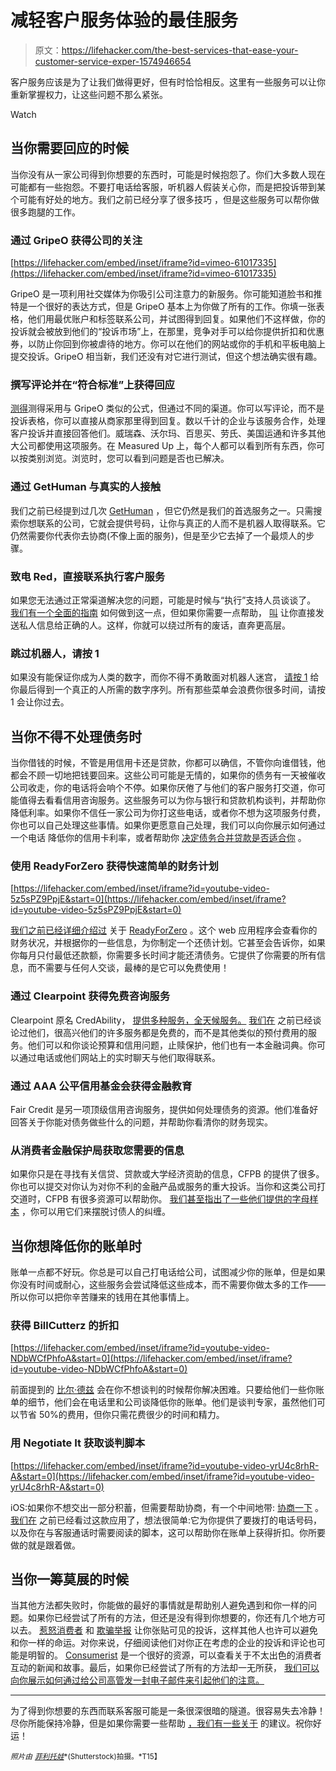 # 减轻客户服务体验的最佳服务

> 原文：<https://lifehacker.com/the-best-services-that-ease-your-customer-service-exper-1574946654>

客户服务应该是为了让我们做得更好，但有时恰恰相反。这里有一些服务可以让你重新掌握权力，让这些问题不那么紧张。

Watch

## 当你需要回应的时候

当你没有从一家公司得到你想要的东西时，可能是时候抱怨了。你们大多数人现在可能都有一些抱怨。不要打电话给客服，听机器人假装关心你，而是把投诉带到某个可能有好处的地方。我们之前已经分享了很多技巧 ，但是这些服务可以帮你做很多跑腿的工作。

### 通过 GripeO 获得公司的关注

 [https://lifehacker.com/embed/inset/iframe?id=vimeo-61017335](https://lifehacker.com/embed/inset/iframe?id=vimeo-61017335) 

GripeO 是一项利用社交媒体为你吸引公司注意力的新服务。你可能知道脸书和推特是一个很好的表达方式，但是 GripeO 基本上为你做了所有的工作。你填一张表格，他们用最优账户和标签联系公司，并试图得到回复。如果他们不这样做，你的投诉就会被放到他们的“投诉市场”上，在那里，竞争对手可以给你提供折扣和优惠券，以防止你回到你被虐待的地方。你可以在他们的网站或你的手机和平板电脑上提交投诉。GripeO 相当新，我们还没有对它进行测试，但这个想法确实很有趣。

### 撰写评论并在“符合标准”上获得回应

[测得](http://measuredup.com/)测得采用与 GripeO 类似的公式，但通过不同的渠道。你可以写评论，而不是投诉表格，你可以直接从商家那里得到回复。数以千计的企业与该服务合作，处理客户投诉并直接回答他们。威瑞森、沃尔玛、百思买、劳氏、美国运通和许多其他大公司都使用这项服务。在 Measured Up 上，每个人都可以看到所有东西，你可以按类别浏览。浏览时，您可以看到问题是否也已解决。

### 通过 GetHuman 与真实的人接触

我们之前已经提到过几次 [GetHuman](http://gethuman.com/) ，但它仍然是我们的首选服务之一。只需搜索你想联系的公司，它就会提供号码，让你与真正的人而不是机器人取得联系。它仍然需要你代表你去协商(不像上面的服务)，但是至少它去掉了一个最烦人的步骤。

### 致电 Red，直接联系执行客户服务

如果您无法通过正常渠道解决您的问题，可能是时候与“执行”支持人员谈谈了。 [我们有一个全面的指南](https://lifehacker.com/how-to-contact-executive-customer-service-and-get-your-1563732113) 如何做到这一点，但如果你需要一点帮助， [叫](https://www.callred.com/) 让你直接发送私人信息给正确的人。这样，你就可以绕过所有的废话，直奔更高层。

### 跳过机器人，请按 1

如果没有能保证你成为人类的数字，而你不得不勇敢面对机器人迷宫， [请按 1](http://www.pleasepress1.com/) 给你最后得到一个真正的人所需的数字序列。所有那些菜单会浪费你很多时间，请按 1 会让你过去。

## 当你不得不处理债务时

当你借钱的时候，不管是用信用卡还是贷款，你都可以确信，不管你向谁借钱，他都会不顾一切地把钱要回来。这些公司可能是无情的，如果你的债务有一天被催收公司收走，你的电话将会响个不停。如果你厌倦了与他们的客户服务打交道，你可能值得去看看信用咨询服务。这些服务可以为你与银行和贷款机构谈判，并帮助你降低利率。如果你不信任一家公司为你打这些电话，或者你不想为这项服务付费，你也可以自己处理这些事情。如果你更愿意自己处理，我们可以向你展示如何通过一个电话 降低你的信用卡利率，或者帮助你 [决定债务合并贷款是否适合你](http://lifehacker.com/should-i-get-a-debt-consolidation-loan-to-pay-off-my-cr-5973715) 。

### 使用 ReadyForZero 获得快速简单的财务计划

 [https://lifehacker.com/embed/inset/iframe?id=youtube-video-5z5sPZ9PpjE&start=0](https://lifehacker.com/embed/inset/iframe?id=youtube-video-5z5sPZ9PpjE&start=0) 

[我们之前已经详细介绍过](http://lifehacker.com/readyforzero-is-a-simple-webapp-thatll-help-get-you-out-5748939) 关于 [ReadyForZero](https://www.readyforzero.com/) 。这个 web 应用程序会查看你的财务状况，并根据你的一些信息，为你制定一个还债计划。它甚至会告诉你，如果你每月只付最低还款额，你需要多长时间才能还清债务。它提供了你需要的所有信息，而不需要与任何人交谈，最棒的是它可以免费使用！

### 通过 Clearpoint 获得免费咨询服务

Clearpoint 原名 CredAbility， [提供多种服务，全天候服务。](http://www.credability.org/) [我们在](http://lifehacker.com/credability-org-offers-24-7-credit-counseling-and-finan-5558586) 之前已经谈论过他们，很高兴他们的许多服务都是免费的，而不是其他类似的预付费用的服务。他们可以和你谈论预算和信用问题，止赎保护，他们也有一本金融词典。你可以通过电话或他们网站上的实时聊天与他们取得联系。

### 通过 AAA 公平信用基金会获得金融教育

Fair Credit 是另一项顶级信用咨询服务，提供如何处理债务的资源。他们准备好回答关于你能对债务做些什么的问题，并帮助你看清你的财务现实。

### 从消费者金融保护局获取您需要的信息

如果你只是在寻找有关信贷、贷款或大学经济资助的信息，CFPB 的提供了很多。你也可以提交对你认为对你不利的金融产品或服务的重大投诉。当你和这类公司打交道时，CFPB 有很多资源可以帮助你。 [我们甚至指出了一些他们提供的字母样本](https://lifehacker.com/get-debt-collectors-off-your-back-with-these-sample-let-844530333) ，你可以用它们来摆脱讨债人的纠缠。

## 当你想降低你的账单时

账单一点都不好玩。你总是可以自己打电话给公司，试图减少你的账单，但是如果你没有时间或耐心，这些服务会尝试降低这些成本，而不需要你做太多的工作——所以你可以把你辛苦赚来的钱用在其他事情上。

### 获得 BillCutterz 的折扣

 [https://lifehacker.com/embed/inset/iframe?id=youtube-video-NDbWCfPhfoA&start=0](https://lifehacker.com/embed/inset/iframe?id=youtube-video-NDbWCfPhfoA&start=0) 

前面提到的 [比尔·德兹](http://billcutterz.com/) 会在你不想谈判的时候帮你解决困难。只要给他们一些你账单的细节，他们会在电话里和公司谈降低你的账单。他们是谈判专家，虽然他们可以节省 50%的费用，但你只需花费很少的时间和精力。

### 用 Negotiate It 获取谈判脚本

 [https://lifehacker.com/embed/inset/iframe?id=youtube-video-yrU4c8rhR-A&start=0](https://lifehacker.com/embed/inset/iframe?id=youtube-video-yrU4c8rhR-A&start=0) 

iOS:如果你不想交出一部分积蓄，但需要帮助协商，有一个中间地带: [协商一下](https://itunes.apple.com/us/app/negotiate-it-save-money-phone/id545864961?mt=8) 。 [我们在](http://lifehacker.com/negotiate-it-connects-you-with-customer-service-and-pro-5954429) 之前已经看过这款应用了，想法很简单:它为你提供了要拨打的电话号码，以及你在与客服通话时需要阅读的脚本，这可以帮助你在账单上获得折扣。你所要做的就是跟着做。

## 当你一筹莫展的时候

当其他方法都失败时，你能做的最好的事情就是帮助别人避免遇到和你一样的问题。如果你已经尝试了所有的方法，但还是没有得到你想要的，你还有几个地方可以去。 [惹怒消费者](http://www.pissedconsumer.com/) 和 [欺骗举报](http://www.ripoffreport.com/) 让你张贴可见的投诉，这样其他人也许可以避免和你一样的命运。对你来说，仔细阅读他们对你正在考虑的企业的投诉和评论也可能是明智的。 [Consumerist](http://consumerist.com/) 是一个很好的资源，可以查看关于不太出色的消费者互动的新闻和故事。最后，如果你已经尝试了所有的方法却一无所获， [我们可以向你展示如何通过给公司高管发一封电子邮件来引起他们的注意。](http://lifehacker.com/use-executive-email-addresses-to-get-around-customer-se-5954641)

* * *

为了得到你想要的东西而联系客服可能是一条很深很暗的隧道。很容易失去冷静！尽你所能保持冷静，但是如果你需要一些帮助 [，我们有一些关于](http://lifehacker.com/how-to-get-great-customer-service-without-losing-your-c-570727938) 的建议。祝你好运！

<small>*照片由*</small> [<small>*菲利托娃*</small>](http://www.shutterstock.com/pic.mhtml?id=99033608&src=id)<small>*(Shutterstock)拍摄。*T15】</small>